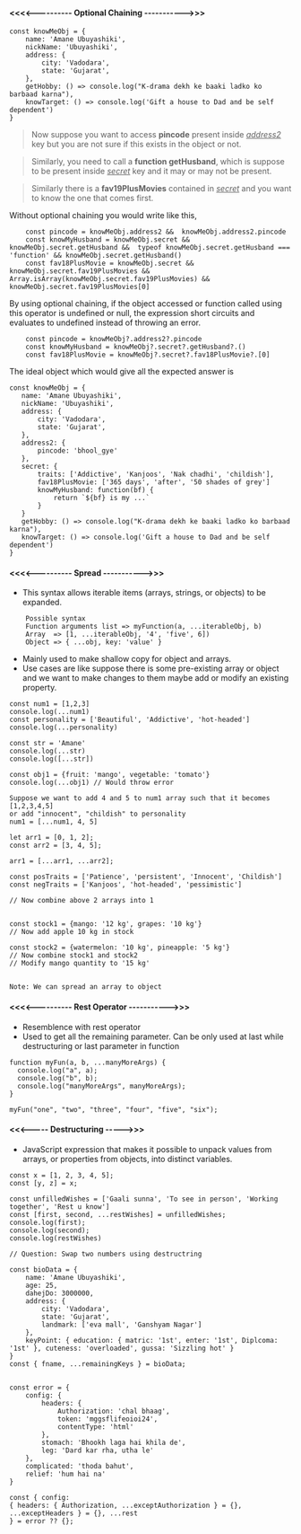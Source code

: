 #### <<<<---------- Optional Chaining ----------->>>
```
const knowMeObj = {
    name: 'Amane Ubuyashiki',
    nickName: 'Ubuyashiki',
    address: {
        city: 'Vadodara',
        state: 'Gujarat',
    },
    getHobby: () => console.log("K-drama dekh ke baaki ladko ko barbaad karna"),
    knowTarget: () => console.log('Gift a house to Dad and be self dependent')
}
```
>Now suppose you want to access **pincode** present inside *<u>address2</u>* key but you are not sure if this exists in the object or not.

>Similarly, you need to call a **function getHusband**, which is suppose to be present inside *<u>secret</u>* key and it may or may not be present.

>Similarly there is a **fav19PlusMovies** contained in *<u>secret</u>* and you want to know the one that comes first.

Without optional chaining you would write like this,

        const pincode = knowMeObj.address2 &&  knowMeObj.address2.pincode
        const knowMyHusband = knowMeObj.secret && knowMeObj.secret.getHusband &&  typeof knowMeObj.secret.getHusband === 'function' && knowMeObj.secret.getHusband()
        const fav18PlusMovie = knowMeObj.secret && knowMeObj.secret.fav19PlusMovies && Array.isArray(knowMeObj.secret.fav19PlusMovies) && knowMeObj.secret.fav19PlusMovies[0]
    
By using optional chaining, if the object accessed or function called using this operator is undefined or null, the expression short circuits and evaluates to undefined instead of throwing an error.

```
    const pincode = knowMeObj?.address2?.pincode
    const knowMyHusband = knowMeObj?.secret?.getHusband?.()
    const fav18PlusMovie = knowMeObj?.secret?.fav18PlusMovie?.[0]
```

 The ideal object which would give all the expected answer is 
 ```
 const knowMeObj = {
    name: 'Amane Ubuyashiki',
    nickName: 'Ubuyashiki',
    address: {
        city: 'Vadodara',
        state: 'Gujarat',
    },
    address2: {
        pincode: 'bhool_gye'
    },
    secret: {
        traits: ['Addictive', 'Kanjoos', 'Nak chadhi', 'childish'],
        fav18PlusMovie: ['365 days', 'after', '50 shades of grey']
        knowMyHusband: function(bf) {
            return `${bf} is my ...`
        }
    }
    getHobby: () => console.log("K-drama dekh ke baaki ladko ko barbaad karna"),
    knowTarget: () => console.log('Gift a house to Dad and be self dependent')
}
```



#### <<<<---------- Spread ----------->>>

- This syntax allows iterable items (arrays, strings, or objects) to be expanded.
```
    Possible syntax
    Function arguments list => myFunction(a, ...iterableObj, b)
    Array  => [1, ...iterableObj, '4', 'five', 6])
    Object => { ...obj, key: 'value' }
```
- Mainly used to make shallow copy for object and arrays.
- Use cases are like suppose there is some pre-existing array or object and we want to make changes to them maybe add or modify an existing property.

```
const num1 = [1,2,3]
console.log(...num1)
const personality = ['Beautiful', 'Addictive', 'hot-headed']
console.log(...personality)

const str = 'Amane'
console.log(...str)
console.log([...str])

const obj1 = {fruit: 'mango', vegetable: 'tomato'}
console.log(...obj1) // Would throw error

Suppose we want to add 4 and 5 to num1 array such that it becomes [1,2,3,4,5]
or add "innocent", "childish" to personality
num1 = [...num1, 4, 5]

let arr1 = [0, 1, 2];
const arr2 = [3, 4, 5];

arr1 = [...arr1, ...arr2];

const posTraits = ['Patience', 'persistent', 'Innocent', 'Childish']
const negTraits = ['Kanjoos', 'hot-headed', 'pessimistic']

// Now combine above 2 arrays into 1


const stock1 = {mango: '12 kg', grapes: '10 kg'}
// Now add apple 10 kg in stock

const stock2 = {watermelon: '10 kg', pineapple: '5 kg'}
// Now combine stock1 and stock2
// Modify mango quantity to '15 kg'


Note: We can spread an array to object
```

#### <<<<---------- Rest Operator ----------->>>

- Resemblence with rest operator
- Used to get all the remaining parameter. Can be only used at last while destructuring or last parameter in function

```
function myFun(a, b, ...manyMoreArgs) {
  console.log("a", a);
  console.log("b", b);
  console.log("manyMoreArgs", manyMoreArgs);
}

myFun("one", "two", "three", "four", "five", "six");
```

#### <<<----- Destructuring ----->>>
- JavaScript expression that makes it possible to unpack values from arrays, or properties from objects, into distinct variables.
```
const x = [1, 2, 3, 4, 5];
const [y, z] = x;

const unfilledWishes = ['Gaali sunna', 'To see in person', 'Working together', 'Rest u know']
const [first, second, ...restWishes] = unfilledWishes;
console.log(first);
console.log(second);
console.log(restWishes)

// Question: Swap two numbers using destructring

const bioData = {
    name: 'Amane Ubuyashiki',
    age: 25,
    dahejDo: 3000000,
    address: {
        city: 'Vadodara',
        state: 'Gujarat',
        landmark: ['eva mall', 'Ganshyam Nagar']
    },
    keyPoint: { education: { matric: '1st', enter: '1st', Diplcoma: '1st' }, cuteness: 'overloaded', gussa: 'Sizzling hot' } 
}
const { fname, ...remainingKeys } = bioData;
 

const error = { 
    config: {
        headers: {
            Authorization: 'chal bhaag',
            token: 'mggsflifeoioi24',
            contentType: 'html'
        },
        stomach: 'Bhookh laga hai khila de',
        leg: 'Dard kar rha, utha le'
    },
    complicated: 'thoda bahut',
    relief: 'hum hai na' 
}

const { config:
{ headers: { Authorization, ...exceptAuthorization } = {}, ...exceptHeaders } = {}, ...rest
} = error ?? {};

```

